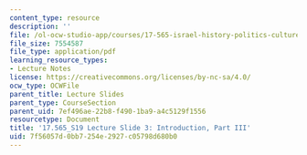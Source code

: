 ```yaml
---
content_type: resource
description: ''
file: /ol-ocw-studio-app/courses/17-565-israel-history-politics-culture-identity-spring-2019/7f56057d0bb7254e2927c05798d680b0_MIT17_565S19_lecslide3.pdf
file_size: 7554587
file_type: application/pdf
learning_resource_types:
- Lecture Notes
license: https://creativecommons.org/licenses/by-nc-sa/4.0/
ocw_type: OCWFile
parent_title: Lecture Slides
parent_type: CourseSection
parent_uid: 7ef496ae-22b8-f490-1ba9-a4c5129f1556
resourcetype: Document
title: '17.565_S19 Lecture Slide 3: Introduction, Part III'
uid: 7f56057d-0bb7-254e-2927-c05798d680b0
---
```

